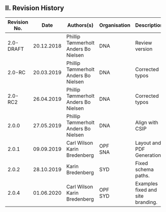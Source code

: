 
## II. Revision History

| Revision No. | Date       | Authors(s)                       | Organisation | Description                                                           |
|--------------|------------|----------------------------------|--------------|----------------------------|
| 2.0-DRAFT    | 20.12.2018 | Phillip Tømmerholt <br/>Anders Bo Nielsen | DNA | Review version             |
| 2.0-RC       | 20.03.2019 | Phillip Tømmerholt <br/>Anders Bo Nielsen | DNA | Corrected typos            |
| 2.0-RC2      | 26.04.2019 | Phillip Tømmerholt <br/>Anders Bo Nielsen | DNA | Corrected typos            |
| 2.0.0        | 27.05.2019 | Phillip Tømmerholt <br/>Anders Bo Nielsen | DNA | Align with CSIP            |
| 2.0.1        | 09.09.2019 | Carl Wilson <br/>Karin Bredenberg         | OPF <br/>SNA| Layout and PDF Generation  |
| 2.0.2        | 28.10.2019 | Karin Bredenberg                          | SYD | Fixed schema paths. |
| 2.0.4        | 01.06.2020 | Carl Wilson <br/>Karin Bredenberg         | OPF <br/>SYD | Examples fixed and site branding. |
